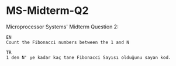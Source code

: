 # MS-Midterm-Q2
Microprocessor Systems' Midterm Question 2:
    
    
    EN
    Count the Fibonacci numbers between the 1 and N 
    
    TR
    1 den N' ye kadar kaç tane Fibonacci Sayısı olduğunu sayan kod.  
    
